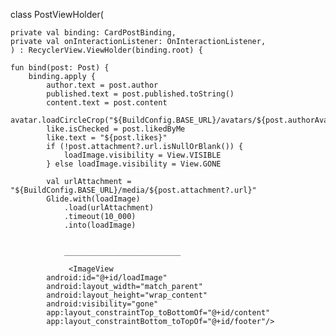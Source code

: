 class PostViewHolder(

    private val binding: CardPostBinding,
    private val onInteractionListener: OnInteractionListener,
    ) : RecyclerView.ViewHolder(binding.root) {

    fun bind(post: Post) {
        binding.apply {
            author.text = post.author
            published.text = post.published.toString()
            content.text = post.content
            avatar.loadCircleCrop("${BuildConfig.BASE_URL}/avatars/${post.authorAvatar}")
            like.isChecked = post.likedByMe
            like.text = "${post.likes}"
            if (!post.attachment?.url.isNullOrBlank()) {
                loadImage.visibility = View.VISIBLE
            } else loadImage.visibility = View.GONE

            val urlAttachment = "${BuildConfig.BASE_URL}/media/${post.attachment?.url}"
            Glide.with(loadImage)
                .load(urlAttachment)
                .timeout(10_000)
                .into(loadImage)


                __________________________

                 <ImageView
            android:id="@+id/loadImage"
            android:layout_width="match_parent"
            android:layout_height="wrap_content"
            android:visibility="gone"
            app:layout_constraintTop_toBottomOf="@+id/content"
            app:layout_constraintBottom_toTopOf="@+id/footer"/>
